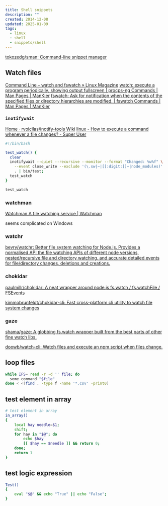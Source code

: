 ```yaml
---
title: Shell snippets
description: ""
created: 2014-12-08
updated: 2025-01-09
tags:
  - linux
  - shell
  - snippets/shell
---
```


[tokozedg/sman: Command-line snippet manager](https://github.com/tokozedg/sman)

## Watch files

[Command Line – watch and fswatch » Linux Magazine](https://www.linux-magazine.com/Issues/2022/257/The-Watchmen)
[watch: execute a program periodically, showing output fullscreen | procps-ng Commands | Man Pages | ManKier](https://www.mankier.com/1/watch)
[fswatch: Ask for notification when the contents of the specified files or directory hierarchies are modified. | fswatch Commands | Man Pages | ManKier](https://www.mankier.com/1/fswatch)

### `inotifywait`

[Home · rvoicilas/inotify-tools Wiki](https://github.com/rvoicilas/inotify-tools/wiki)
[linux - How to execute a command whenever a file changes? - Super User](https://superuser.com/a/181543/82502)

```sh
#!/bin/bash

test_watch() {
  clear
  inotifywait --quiet --recursive --monitor --format "Changed: %w%f" \
    --event close_write --exclude '(\.sw|~|[[:digit:]]+|node_modules)' \
    . | bin/test;
  test_watch
}

test_watch
```

### watchman

[Watchman A file watching service | Watchman](https://facebook.github.io/watchman/)

seems complicated on Windows

### watchr

[bevry/watchr: Better file system watching for Node.js. Provides a normalised API the file watching APIs of different node versions, nested/recursive file and directory watching, and accurate detailed events for file/directory changes, deletions and creations.](https://github.com/bevry/watchr)

### chokidar

[paulmillr/chokidar: A neat wrapper around node.js fs.watch / fs.watchFile / FSEvents](https://github.com/paulmillr/chokidar)

[kimmobrunfeldt/chokidar-cli: Fast cross-platform cli utility to watch file system changes](https://github.com/kimmobrunfeldt/chokidar-cli)

### gaze

[shama/gaze: A globbing fs.watch wrapper built from the best parts of other fine watch libs.](https://github.com/shama/gaze)

[doowb/watch-cli: Watch files and execute an npm script when files change.](https://github.com/doowb/watch-cli)

## loop files

```sh
while IFS= read -r -d '' file; do
  some command "$file"
done < <(find . -type f -name '*.csv' -print0)
```

## test element in array

```sh
# test element in array
in_array()
{
    local hay needle=$1;
    shift;
    for hay in "$@"; do
        echo $hay
        [[ $hay == $needle ]] && return 0;
    done;
    return 1
}
```

## test logic expression

```sh
Test()
{
    eval "$@" && echo "True" || echo "False";
}
```
